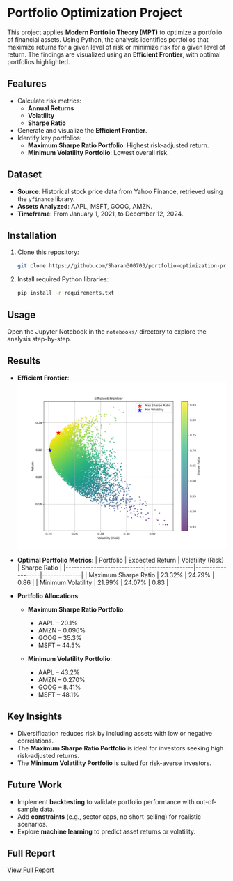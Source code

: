 # Portfolio Optimization Project

This project applies **Modern Portfolio Theory (MPT)** to optimize a portfolio of financial assets. Using Python, the analysis identifies portfolios that maximize returns for a given level of risk or minimize risk for a given level of return. The findings are visualized using an **Efficient Frontier**, with optimal portfolios highlighted.

## Features
- Calculate risk metrics:
  - **Annual Returns**
  - **Volatility**
  - **Sharpe Ratio**
- Generate and visualize the **Efficient Frontier**.
- Identify key portfolios:
  - **Maximum Sharpe Ratio Portfolio**: Highest risk-adjusted return.
  - **Minimum Volatility Portfolio**: Lowest overall risk.

## Dataset
- **Source**: Historical stock price data from Yahoo Finance, retrieved using the `yfinance` library.
- **Assets Analyzed**: AAPL, MSFT, GOOG, AMZN.
- **Timeframe**: From January 1, 2021, to December 12, 2024.

## Installation
1. Clone this repository:
   ```bash
   git clone https://github.com/Sharan300703/portfolio-optimization-project.git
   ```
2. Install required Python libraries:
   ```bash
   pip install -r requirements.txt
   ```

## Usage
Open the Jupyter Notebook in the `notebooks/` directory to explore the analysis step-by-step.

## Results
- **Efficient Frontier**:
  ![Efficient Frontier](visuals/efficient_frontier.png)

- **Optimal Portfolio Metrics**:
  | Portfolio                  | Expected Return | Volatility (Risk) | Sharpe Ratio |
  |----------------------------|-----------------|-------------------|--------------|
  | Maximum Sharpe Ratio       |     23.32%      |      24.79%       |     0.86     |
  | Minimum Volatility         |     21.99%      |      24.07%       |     0.83     |

- **Portfolio Allocations**:
  - **Maximum Sharpe Ratio Portfolio**:
      -  AAPL – 20.1%
      -  AMZN – 0.096%
      -  GOOG – 35.3%
      -  MSFT – 44.5%

  - **Minimum Volatility Portfolio**:
      -  AAPL – 43.2%
      -  AMZN – 0.270%
      -  GOOG – 8.41%
      -  MSFT – 48.1%


## Key Insights
- Diversification reduces risk by including assets with low or negative correlations.
- The **Maximum Sharpe Ratio Portfolio** is ideal for investors seeking high risk-adjusted returns.
- The **Minimum Volatility Portfolio** is suited for risk-averse investors.

## Future Work
- Implement **backtesting** to validate portfolio performance with out-of-sample data.
- Add **constraints** (e.g., sector caps, no short-selling) for realistic scenarios.
- Explore **machine learning** to predict asset returns or volatility.

## Full Report
[View Full Report](Portfolio_Optimization_Report.pdf)
